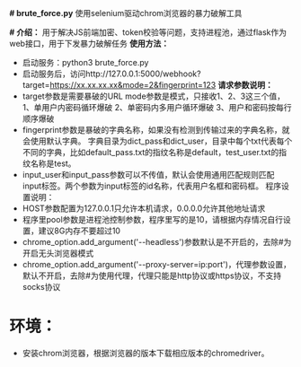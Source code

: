 **# brute_force.py**
使用selenium驱动chrom浏览器的暴力破解工具

**# 介绍：**
用于解决JS前端加密、token校验等问题，支持进程池，通过flask作为web接口，用于下发暴力破解任务
**使用方法：**
- 启动服务：python3 brute_force.py
- 启动服务后，访问http://127.0.0.1:5000/webhook?target=https://xx.xx.xx.xx&mode=2&fingerprint=123
**请求参数说明：**
- target参数是需要暴破的URL
mode参数是模式，只接收1、2、3这三个值，1、单用户内密码循环爆破 2、单密码内多用户循环爆破 3、用户和密码按每行顺序爆破
- fingerprint参数是暴破的字典名称，如果没有检测到传输过来的字典名称，就会使用默认字典。
字典目录为dict_pass和dict_user，目录中每个txt代表每个不同的字典，比如default_pass.txt的指纹名称是default，test_user.txt的指纹名称是test。
- input_user和input_pass参数可以不传值，默认会使用通用匹配规则匹配input标签。两个参数为input标签的id名称，代表用户名框和密码框。
程序设置说明：
- HOST参数配置为127.0.0.1只允许本机请求，0.0.0.0允许其他地址请求
- 程序里pool参数是进程池控制参数，程序里写的是10，请根据内存情况自行设置，建议8G内存不要超过10
- chrome_option.add_argument('--headless')参数默认是不开启的，去除#为开启无头浏览器模式	
- chrome_option.add_argument('--proxy-server=ip:port')，代理参数设置，默认不开启，去除#为使用代理，代理只能是http协议或https协议，不支持socks协议

# 环境：
- 安装chrom浏览器，根据浏览器的版本下载相应版本的chromedriver。
